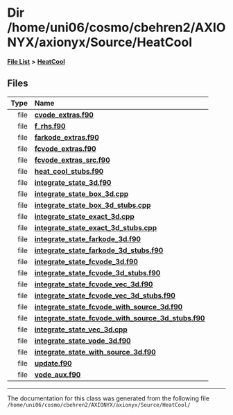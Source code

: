 
# Dir /home/uni06/cosmo/cbehren2/AXIONYX/axionyx/Source/HeatCool


[**File List**](files.md) **>** [**HeatCool**](dir_8c890215953ac09098af8cb94c8b9fc0.md)











## Files

| Type | Name |
| ---: | :--- |
| file | [**cvode\_extras.f90**](cvode__extras_8f90.md) <br> |
| file | [**f\_rhs.f90**](f__rhs_8f90.md) <br> |
| file | [**farkode\_extras.f90**](farkode__extras_8f90.md) <br> |
| file | [**fcvode\_extras.f90**](fcvode__extras_8f90.md) <br> |
| file | [**fcvode\_extras\_src.f90**](fcvode__extras__src_8f90.md) <br> |
| file | [**heat\_cool\_stubs.f90**](heat__cool__stubs_8f90.md) <br> |
| file | [**integrate\_state\_3d.f90**](integrate__state__3d_8f90.md) <br> |
| file | [**integrate\_state\_box\_3d.cpp**](integrate__state__box__3d_8cpp.md) <br> |
| file | [**integrate\_state\_box\_3d\_stubs.cpp**](integrate__state__box__3d__stubs_8cpp.md) <br> |
| file | [**integrate\_state\_exact\_3d.cpp**](integrate__state__exact__3d_8cpp.md) <br> |
| file | [**integrate\_state\_exact\_3d\_stubs.cpp**](integrate__state__exact__3d__stubs_8cpp.md) <br> |
| file | [**integrate\_state\_farkode\_3d.f90**](integrate__state__farkode__3d_8f90.md) <br> |
| file | [**integrate\_state\_farkode\_3d\_stubs.f90**](integrate__state__farkode__3d__stubs_8f90.md) <br> |
| file | [**integrate\_state\_fcvode\_3d.f90**](integrate__state__fcvode__3d_8f90.md) <br> |
| file | [**integrate\_state\_fcvode\_3d\_stubs.f90**](integrate__state__fcvode__3d__stubs_8f90.md) <br> |
| file | [**integrate\_state\_fcvode\_vec\_3d.f90**](integrate__state__fcvode__vec__3d_8f90.md) <br> |
| file | [**integrate\_state\_fcvode\_vec\_3d\_stubs.f90**](integrate__state__fcvode__vec__3d__stubs_8f90.md) <br> |
| file | [**integrate\_state\_fcvode\_with\_source\_3d.f90**](integrate__state__fcvode__with__source__3d_8f90.md) <br> |
| file | [**integrate\_state\_fcvode\_with\_source\_3d\_stubs.f90**](integrate__state__fcvode__with__source__3d__stubs_8f90.md) <br> |
| file | [**integrate\_state\_vec\_3d.cpp**](integrate__state__vec__3d_8cpp.md) <br> |
| file | [**integrate\_state\_vode\_3d.f90**](integrate__state__vode__3d_8f90.md) <br> |
| file | [**integrate\_state\_with\_source\_3d.f90**](integrate__state__with__source__3d_8f90.md) <br> |
| file | [**update.f90**](update_8f90.md) <br> |
| file | [**vode\_aux.f90**](vode__aux_8f90.md) <br> |


















------------------------------
The documentation for this class was generated from the following file `/home/uni06/cosmo/cbehren2/AXIONYX/axionyx/Source/HeatCool/`